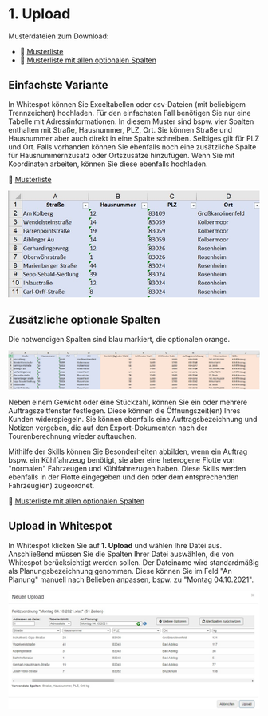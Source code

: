 # **1. Upload**

Musterdateien zum Download: 

- 💾 [Musterliste](assets/downloads/Muster-Upload.xlsx)
- 💾 [Musterliste mit allen optionalen Spalten](assets/downloads/Muster-Upload-erweitert.xlsx)

## Einfachste Variante

In Whitespot können Sie Exceltabellen oder csv-Dateien (mit beliebigem Trennzeichen) hochladen. 
Für den einfachsten Fall benötigen Sie nur eine Tabelle mit Adressinformationen. In diesem Muster sind bspw. vier Spalten enthalten mit Straße, Hausnummer, PLZ, Ort. Sie können Straße und Hausnummer aber auch direkt in eine Spalte schreiben. Selbiges gilt für PLZ und Ort. Falls vorhanden können Sie ebenfalls noch eine zusätzliche Spalte für Hausnummernzusatz oder Ortszusätze hinzufügen. Wenn Sie mit Koordinaten arbeiten, können Sie diese ebenfalls hochladen.

💾 [Musterliste](assets/downloads/Muster-Upload.xlsx)

![!Upload](assets/upload_einfach.jpg)

## Zusätzliche optionale Spalten

Die notwendigen Spalten sind blau markiert, die optionalen orange. 

![!](assets/upload_erweitert.jpg)

Neben einem Gewicht oder eine Stückzahl, können Sie ein oder mehrere Auftragszeitfenster festlegen. Diese können die Öffnungszeit(en) Ihres Kunden widerspiegeln. Sie können ebenfalls eine Auftragsbezeichnung und Notizen vergeben, die auf den Export-Dokumenten nach der Tourenberechnung wieder auftauchen. 

Mithilfe der Skills können Sie Besonderheiten abbilden, wenn ein Auftrag bspw. ein Kühlfahrzeug benötigt, sie aber eine heterogene Flotte von "normalen" Fahrzeugen und Kühlfahrezugen haben. Diese Skills werden ebenfalls in der Flotte eingegeben und den oder dem entsprechenden Fahrzeug(en) zugeordnet. 

💾 [Musterliste mit allen optionalen Spalten](assets/downloads/Muster-Upload-erweitert.xlsx)

## Upload in Whitespot

In Whitespot klicken Sie auf **1. Upload** und wählen Ihre Datei aus. Anschließend müssen Sie die Spalten Ihrer Datei auswählen, die von Whitespot berücksichtigt werden sollen. 
Der Dateiname wird standardmäßig als Planungsbezeichnung genommen. Diese können Sie im Feld "An Planung" manuell nach Belieben anpassen, bspw. zu "Montag 04.10.2021".

![!](assets/upload_zuordnung_v1.jpg)





